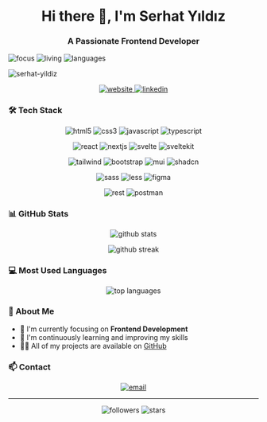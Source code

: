 <h1 align="center">Hi there 👋, I'm Serhat Yıldız</h1>
<h3 align="center">A Passionate Frontend Developer</h3>

<p align="center"></p>
  <img src="https://img.shields.io/badge/Focus-Frontend%20Development-blue" alt="focus"/>
  <img src="https://img.shields.io/badge/Living-Turkey-red" alt="living"/>
  <img src="https://img.shields.io/badge/Languages-Turkish%20%26%20English-brightgreen" alt="languages"/>
</p>

<p align="left"> <img src="https://komarev.com/ghpvc/?username=serhat-yildiz&label=Profile%20views&color=0e75b6&style=flat" alt="serhat-yildiz" /> </p>

<p align="center">
  <a href="https://serhatdev.vercel.app/">
    <img src="https://img.shields.io/badge/Website-serhatdev.vercel.app-2ea44f?style=for-the-badge&logo=vercel" alt="website"/>
  </a>
  <a href="https://www.linkedin.com/in/serhat-yldz/">
    <img src="https://img.shields.io/badge/LinkedIn-Connect-blue?style=for-the-badge&logo=linkedin" alt="linkedin"/>
  </a>
</p>

### 🛠️ Tech Stack

<p align="center">
  <img src="https://img.shields.io/badge/HTML5-E34F26?style=for-the-badge&logo=html5&logoColor=white" alt="html5"/>
  <img src="https://img.shields.io/badge/CSS3-1572B6?style=for-the-badge&logo=css3&logoColor=white" alt="css3"/>
  <img src="https://img.shields.io/badge/JavaScript-F7DF1E?style=for-the-badge&logo=javascript&logoColor=black" alt="javascript"/>
  <img src="https://img.shields.io/badge/TypeScript-3178C6?style=for-the-badge&logo=typescript&logoColor=white" alt="typescript"/>
</p>

<p align="center">
  <img src="https://img.shields.io/badge/React-20232A?style=for-the-badge&logo=react&logoColor=61DAFB" alt="react"/>
  <img src="https://img.shields.io/badge/Next.js-000000?style=for-the-badge&logo=next.js&logoColor=white" alt="nextjs"/>
  <img src="https://img.shields.io/badge/Svelte-FF3E00?style=for-the-badge&logo=svelte&logoColor=white" alt="svelte"/>
  <img src="https://img.shields.io/badge/SvelteKit-FF3E00?style=for-the-badge&logo=svelte&logoColor=white" alt="sveltekit"/>
</p>

<p align="center">
  <img src="https://img.shields.io/badge/Tailwind_CSS-38B2AC?style=for-the-badge&logo=tailwind-css&logoColor=white" alt="tailwind"/>
  <img src="https://img.shields.io/badge/Bootstrap-563D7C?style=for-the-badge&logo=bootstrap&logoColor=white" alt="bootstrap"/>
  <img src="https://img.shields.io/badge/Material_UI-0081CB?style=for-the-badge&logo=mui&logoColor=white" alt="mui"/>
  <img src="https://img.shields.io/badge/shadcn%2Fui-000000?style=for-the-badge&logo=shadcnui&logoColor=white" alt="shadcn"/>
</p>

<p align="center">
  <img src="https://img.shields.io/badge/Sass-CC6699?style=for-the-badge&logo=sass&logoColor=white" alt="sass"/>
  <img src="https://img.shields.io/badge/Less-1D365D?style=for-the-badge&logo=less&logoColor=white" alt="less"/>
  <img src="https://img.shields.io/badge/Figma-F24E1E?style=for-the-badge&logo=figma&logoColor=white" alt="figma"/>
</p>

<p align="center">
  <img src="https://img.shields.io/badge/REST_API-02569B?style=for-the-badge&logo=rest&logoColor=white" alt="rest"/>
  <img src="https://img.shields.io/badge/Postman-FF6C37?style=for-the-badge&logo=postman&logoColor=white" alt="postman"/>
</p>

### 📊 GitHub Stats

<p align="center">
  <img src="https://github-readme-stats.vercel.app/api?username=serhat-yildiz&show_icons=true&theme=radical" alt="github stats" />
</p>

<p align="center">
  <img src="https://github-readme-streak-stats.herokuapp.com/?user=serhat-yildiz&theme=radical" alt="github streak" />
</p>

### 💻 Most Used Languages

<p align="center">
  <img src="https://github-readme-stats.vercel.app/api/top-langs/?username=serhat-yildiz&layout=compact&theme=radical" alt="top languages" />
</p>

### 📌 About Me

- 🔭 I'm currently focusing on **Frontend Development**
- 🌱 I'm continuously learning and improving my skills
- 👨‍💻 All of my projects are available on [GitHub](https://github.com/serhat-yildiz)

### 📫 Contact

<p align="center">
  <a href="mailto:your.email@example.com">
    <img src="https://img.shields.io/badge/Email-Contact%20Me-d14836?style=for-the-badge&logo=gmail&logoColor=white" alt="email"/>
  </a>
</p>

---

<p align="center">
  <img src="https://img.shields.io/github/followers/serhat-yildiz?style=social" alt="followers"/>
  <img src="https://img.shields.io/github/stars/serhat-yildiz?style=social" alt="stars"/>
</p>
